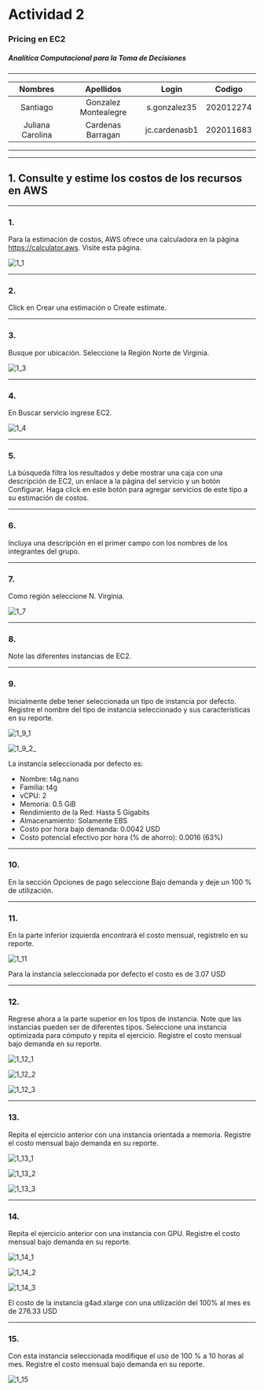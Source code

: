 # Actividad 2

### Pricing en EC2

##### Analítica Computacional para la Toma de Decisiones

---

|     Nombres      |      Apellidos       |     Login     |  Codigo   |
| :--------------: | :------------------: | :-----------: | :-------: |
|     Santiago     | Gonzalez Montealegre | s.gonzalez35  | 202012274 |
| Juliana Carolina |  Cardenas Barragan   | jc.cardenasb1 | 202011683 |

---

---

## 1. Consulte y estime los costos de los recursos en AWS

---

### 1.

Para la estimación de costos, AWS ofrece una calculadora en la página https://calculator.aws. Visite esta página.

![1_1](image/Actividad2-Solución/1_1.png)

---

### 2.

Click en Crear una estimación o Create estimate.

---

### 3.

Busque por ubicación. Seleccione la Región Norte de Virginia.

![1_3](image/Actividad2-Solución/1_3.png)

---

### 4.

En Buscar servicio ingrese EC2.

![1_4](image/Actividad2-Solución/1_4.png)

---

### 5.

La búsqueda filtra los resultados y debe mostrar una caja con una descripción de EC2, un enlace a la página del servicio y un botón Configurar. Haga click en este botón para agregar servicios de este tipo a su estimación de costos.

---

### 6.

Incluya una descripción en el primer campo con los nombres de los integrantes del grupo.

---

### 7.

Como región seleccione N. Virginia.

![1_7](image/Actividad2-Solución/1_7.png)

---

### 8.

Note las diferentes instancias de EC2.

---

### 9.

Inicialmente debe tener seleccionada un tipo de instancia por defecto. Registre el nombre del tipo de instancia seleccionado y sus características en su reporte.

![1_9_1](image/Actividad2-Solución/1_9_1.png)

![1_9_2_](image/Actividad2-Solución/1_9_2.png)

La instancia seleccionada por defecto es:

- Nombre: t4g.nano
- Familia: t4g
- vCPU: 2
- Memoria: 0.5 GiB
- Rendimiento de la Red: Hasta 5 Gigabits
- Almacenamiento: Solamente EBS
- Costo por hora bajo demanda: 0.0042 USD
- Costo potencial efectivo por hora (% de ahorro): 0.0016 (63%)

---

### 10.

En la sección Opciones de pago seleccione Bajo demanda y deje un 100 % de utilización.

---

### 11.

En la parte inferior izquierda encontrará el costo mensual, regístrelo en su reporte.

![1_11](image/Actividad2-Solución/1_11.png)

Para la instancia seleccionada por defecto el costo es de 3.07 USD

---

### 12.

Regrese ahora a la parte superior en los tipos de instancia. Note que las instancias pueden ser de diferentes tipos. Seleccione una instancia optimizada para cómputo y repita el ejercicio. Registre el costo mensual bajo demanda en su reporte.

![1_12_1](image/Actividad2-Solución/1_12_1.png)

![1_12_2](image/Actividad2-Solución/1_12_2.png)

![1_12_3](image/Actividad2-Solución/1_12_3.png)

---

### 13.

Repita el ejercicio anterior con una instancia orientada a memoria. Registre el costo mensual bajo demanda en su reporte.

![1_13_1](image/Actividad2-Solución/1_13_1.png)

![1_13_2](image/Actividad2-Solución/1_13_2.png)

![1_13_3](image/Actividad2-Solución/1_13_3.png)

---

### 14.

Repita el ejercicio anterior con una instancia con GPU. Registre el costo mensual bajo demanda en su reporte.

![1_14_1](image/Actividad2-Solución/1_14_1.png)

![1_14_2](image/Actividad2-Solución/1_14_2.png)

![1_14_3](image/Actividad2-Solución/1_14_3.png)

El costo de la instancia g4ad.xlarge con una utilización del 100% al mes es de 276.33 USD

---

### 15.

Con esta instancia seleccionada modifique el uso de 100 % a 10 horas al mes. Registre el costo mensual bajo demanda en su reporte.

![1_15](image/Actividad2-Solución/1_15.png)
